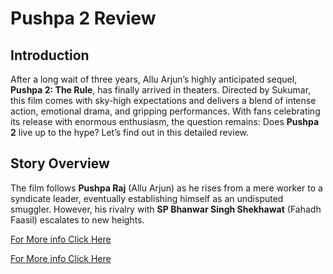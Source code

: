 # Pushpa 2 Review

## Introduction

After a long wait of three years, Allu Arjun’s highly anticipated sequel, **Pushpa 2: The Rule**, has finally arrived in theaters. Directed by Sukumar, this film comes with sky-high expectations and delivers a blend of intense action, emotional drama, and gripping performances. With fans celebrating its release with enormous enthusiasm, the question remains: Does **Pushpa 2** live up to the hype? Let’s find out in this detailed review.

## Story Overview

The film follows **Pushpa Raj** (Allu Arjun) as he rises from a mere worker to a syndicate leader, eventually establishing himself as an undisputed smuggler. However, his rivalry with **SP Bhanwar Singh Shekhawat** (Fahadh Faasil) escalates to new heights.

[For More info Click Here](https://23moviereview.blogspot.com/2025/02/review-pushpa-2-rule-power-packed-sequel.html#more)

[For More info Click Here](https://23moviereview.blogspot.com/2025/02/review-pushpa-2-rule-power-packed-sequel.html#more)

